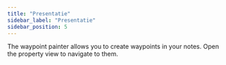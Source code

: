 ```yaml
---
title: "Presentatie"
sidebar_label: "Presentatie"
sidebar_position: 5
---
```


The waypoint painter allows you to create waypoints in your notes. Open the property view to navigate to them.
